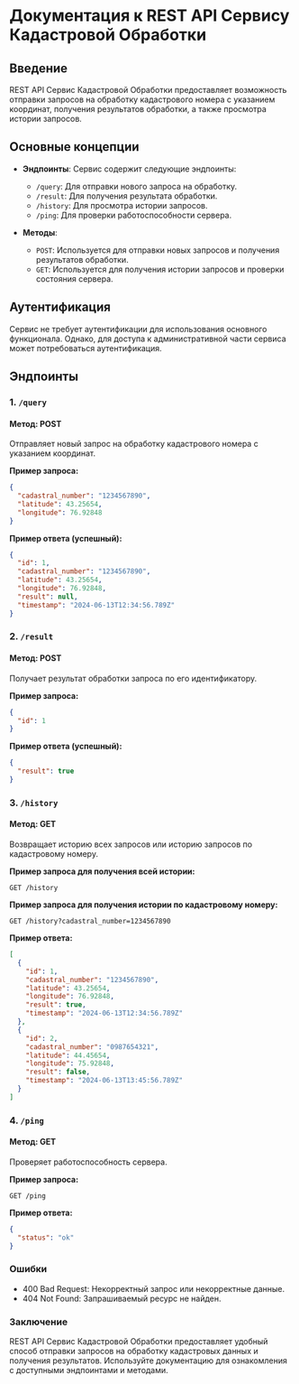 # Документация к REST API Сервису Кадастровой Обработки

## Введение

REST API Сервис Кадастровой Обработки предоставляет возможность отправки запросов на обработку кадастрового номера с указанием координат, получения результатов обработки, а также просмотра истории запросов.

## Основные концепции

- **Эндпоинты**: Сервис содержит следующие эндпоинты:
  - `/query`: Для отправки нового запроса на обработку.
  - `/result`: Для получения результата обработки.
  - `/history`: Для просмотра истории запросов.
  - `/ping`: Для проверки работоспособности сервера.

- **Методы**:
  - `POST`: Используется для отправки новых запросов и получения результатов обработки.
  - `GET`: Используется для получения истории запросов и проверки состояния сервера.

## Аутентификация

Сервис не требует аутентификации для использования основного функционала. Однако, для доступа к административной части сервиса может потребоваться аутентификация.

## Эндпоинты

### 1. `/query`

#### Метод: POST

Отправляет новый запрос на обработку кадастрового номера с указанием координат.

**Пример запроса:**
```json
{
  "cadastral_number": "1234567890",
  "latitude": 43.25654,
  "longitude": 76.92848
}
```

**Пример ответа (успешный):**
```json
{
  "id": 1,
  "cadastral_number": "1234567890",
  "latitude": 43.25654,
  "longitude": 76.92848,
  "result": null,
  "timestamp": "2024-06-13T12:34:56.789Z"
}

```

### 2. `/result`

#### Метод: POST
Получает результат обработки запроса по его идентификатору.

**Пример запроса:**
```json
{
  "id": 1
}

```

**Пример ответа (успешный):**

```json
{
  "result": true
}

```
### 3. `/history`
#### Метод: GET
Возвращает историю всех запросов или историю запросов по кадастровому номеру.

**Пример запроса для получения всей истории:**

```http
GET /history
```

**Пример запроса для получения истории по кадастровому номеру:**

```http
GET /history?cadastral_number=1234567890
```

**Пример ответа:**

```json
[
  {
    "id": 1,
    "cadastral_number": "1234567890",
    "latitude": 43.25654,
    "longitude": 76.92848,
    "result": true,
    "timestamp": "2024-06-13T12:34:56.789Z"
  },
  {
    "id": 2,
    "cadastral_number": "0987654321",
    "latitude": 44.45654,
    "longitude": 75.92848,
    "result": false,
    "timestamp": "2024-06-13T13:45:56.789Z"
  }
]
```

### 4. `/ping`
#### Метод: GET
Проверяет работоспособность сервера.

**Пример запроса:**

```http
GET /ping
```

**Пример ответа:**

```json
{
  "status": "ok"
}
```

### Ошибки
 - 400 Bad Request: Некорректный запрос или некорректные данные.
 - 404 Not Found: Запрашиваемый ресурс не найден.
  
### Заключение

REST API Сервис Кадастровой Обработки предоставляет удобный способ отправки запросов на обработку кадастровых данных и получения результатов. Используйте документацию для ознакомления с доступными эндпоинтами и методами.